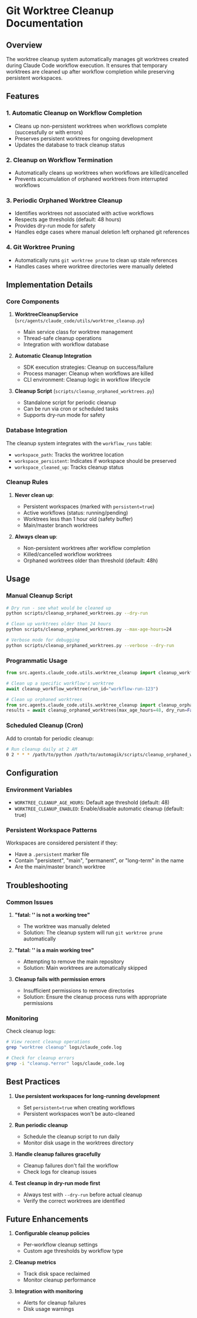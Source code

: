 # Git Worktree Cleanup Documentation

## Overview

The worktree cleanup system automatically manages git worktrees created during Claude Code workflow execution. It ensures that temporary worktrees are cleaned up after workflow completion while preserving persistent workspaces.

## Features

### 1. Automatic Cleanup on Workflow Completion
- Cleans up non-persistent worktrees when workflows complete (successfully or with errors)
- Preserves persistent worktrees for ongoing development
- Updates the database to track cleanup status

### 2. Cleanup on Workflow Termination
- Automatically cleans up worktrees when workflows are killed/cancelled
- Prevents accumulation of orphaned worktrees from interrupted workflows

### 3. Periodic Orphaned Worktree Cleanup
- Identifies worktrees not associated with active workflows
- Respects age thresholds (default: 48 hours)
- Provides dry-run mode for safety
- Handles edge cases where manual deletion left orphaned git references

### 4. Git Worktree Pruning
- Automatically runs `git worktree prune` to clean up stale references
- Handles cases where worktree directories were manually deleted

## Implementation Details

### Core Components

1. **WorktreeCleanupService** (`src/agents/claude_code/utils/worktree_cleanup.py`)
   - Main service class for worktree management
   - Thread-safe cleanup operations
   - Integration with workflow database

2. **Automatic Cleanup Integration**
   - SDK execution strategies: Cleanup on success/failure
   - Process manager: Cleanup when workflows are killed
   - CLI environment: Cleanup logic in workflow lifecycle

3. **Cleanup Script** (`scripts/cleanup_orphaned_worktrees.py`)
   - Standalone script for periodic cleanup
   - Can be run via cron or scheduled tasks
   - Supports dry-run mode for safety

### Database Integration

The cleanup system integrates with the `workflow_runs` table:
- `workspace_path`: Tracks the worktree location
- `workspace_persistent`: Indicates if workspace should be preserved
- `workspace_cleaned_up`: Tracks cleanup status

### Cleanup Rules

1. **Never clean up**:
   - Persistent workspaces (marked with `persistent=true`)
   - Active workflows (status: running/pending)
   - Worktrees less than 1 hour old (safety buffer)
   - Main/master branch worktrees

2. **Always clean up**:
   - Non-persistent worktrees after workflow completion
   - Killed/cancelled workflow worktrees
   - Orphaned worktrees older than threshold (default: 48h)

## Usage

### Manual Cleanup Script

```bash
# Dry run - see what would be cleaned up
python scripts/cleanup_orphaned_worktrees.py --dry-run

# Clean up worktrees older than 24 hours
python scripts/cleanup_orphaned_worktrees.py --max-age-hours=24

# Verbose mode for debugging
python scripts/cleanup_orphaned_worktrees.py --verbose --dry-run
```

### Programmatic Usage

```python
from src.agents.claude_code.utils.worktree_cleanup import cleanup_workflow_worktree

# Clean up a specific workflow's worktree
await cleanup_workflow_worktree(run_id="workflow-run-123")

# Clean up orphaned worktrees
from src.agents.claude_code.utils.worktree_cleanup import cleanup_orphaned_worktrees
results = await cleanup_orphaned_worktrees(max_age_hours=48, dry_run=False)
```

### Scheduled Cleanup (Cron)

Add to crontab for periodic cleanup:

```bash
# Run cleanup daily at 2 AM
0 2 * * * /path/to/python /path/to/automagik/scripts/cleanup_orphaned_worktrees.py --max-age-hours=48
```

## Configuration

### Environment Variables

- `WORKTREE_CLEANUP_AGE_HOURS`: Default age threshold (default: 48)
- `WORKTREE_CLEANUP_ENABLED`: Enable/disable automatic cleanup (default: true)

### Persistent Workspace Patterns

Workspaces are considered persistent if they:
- Have a `.persistent` marker file
- Contain "persistent", "main", "permanent", or "long-term" in the name
- Are the main/master branch worktree

## Troubleshooting

### Common Issues

1. **"fatal: '<path>' is not a working tree"**
   - The worktree was manually deleted
   - Solution: The cleanup system will run `git worktree prune` automatically

2. **"fatal: '<path>' is a main working tree"**
   - Attempting to remove the main repository
   - Solution: Main worktrees are automatically skipped

3. **Cleanup fails with permission errors**
   - Insufficient permissions to remove directories
   - Solution: Ensure the cleanup process runs with appropriate permissions

### Monitoring

Check cleanup logs:
```bash
# View recent cleanup operations
grep "worktree cleanup" logs/claude_code.log

# Check for cleanup errors
grep -i "cleanup.*error" logs/claude_code.log
```

## Best Practices

1. **Use persistent workspaces for long-running development**
   - Set `persistent=true` when creating workflows
   - Persistent workspaces won't be auto-cleaned

2. **Run periodic cleanup**
   - Schedule the cleanup script to run daily
   - Monitor disk usage in the worktrees directory

3. **Handle cleanup failures gracefully**
   - Cleanup failures don't fail the workflow
   - Check logs for cleanup issues

4. **Test cleanup in dry-run mode first**
   - Always test with `--dry-run` before actual cleanup
   - Verify the correct worktrees are identified

## Future Enhancements

1. **Configurable cleanup policies**
   - Per-workflow cleanup settings
   - Custom age thresholds by workflow type

2. **Cleanup metrics**
   - Track disk space reclaimed
   - Monitor cleanup performance

3. **Integration with monitoring**
   - Alerts for cleanup failures
   - Disk usage warnings